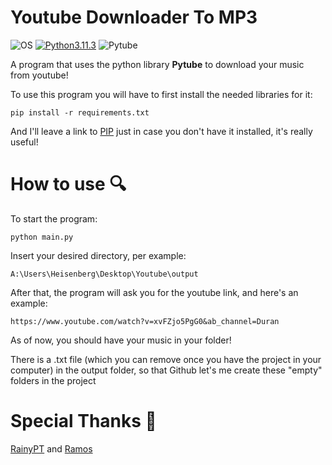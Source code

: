 # Youtube Downloader To MP3

![OS](https://img.shields.io/badge/Windows-%20-9cf) [![Python3.11.3](https://img.shields.io/badge/Python3.11.3-%20-important)](https://www.python.org/ftp/python/3.11.3/python-3.11.3-amd64.exe) ![Pytube](https://img.shields.io/badge/Pytube%2015.0.0-%20-success)

A program that uses the python library <b>Pytube</b> to download your music from youtube!

To use this program you will have to first install the needed libraries for it:
```
pip install -r requirements.txt
```
And I'll leave a link to [PIP](https://pypi.org/project/pip/) just in case you don't have it installed, it's really useful!


# How to use 🔍

To start the program:
```
python main.py
```

Insert your desired directory, per example:
```
A:\Users\Heisenberg\Desktop\Youtube\output
```

After that, the program will ask you for the youtube link, and here's an example:
```
https://www.youtube.com/watch?v=xvFZjo5PgG0&ab_channel=Duran
```

As of now, you should have your music in your folder!

There is a .txt file (which you can remove once you have the project in your computer) in the output folder, so that Github let's me create these "empty" folders in the project


# Special Thanks 💖

[RainyPT](https://github.com/RainyPT) and [Ramos](https://github.com/NoPalm0il)
